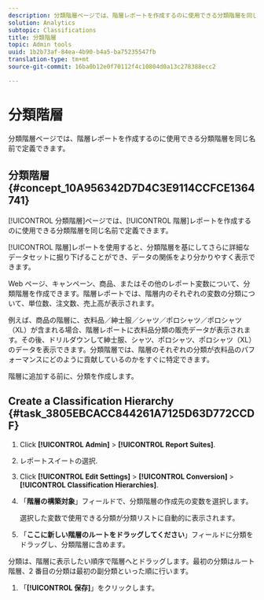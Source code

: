 ```yaml
---
description: 分類階層ページでは、階層レポートを作成するのに使用できる分類階層を同じ名前で定義できます。
solution: Analytics
subtopic: Classifications
title: 分類階層
topic: Admin tools
uuid: 1b2b73af-84ea-4b90-b4a5-ba75235547fb
translation-type: tm+mt
source-git-commit: 16ba0b12e0f70112f4c10804d0a13c278388ecc2

---
```



# 分類階層

分類階層ページでは、階層レポートを作成するのに使用できる分類階層を同じ名前で定義できます。

## 分類階層 {#concept_10A956342D7D4C3E9114CCFCE1364741}

[!UICONTROL 分類階層]ページでは、[!UICONTROL 階層]レポートを作成するのに使用できる分類階層を同じ名前で定義できます。

[!UICONTROL 階層]レポートを使用すると、分類階層を基にしてさらに詳細なデータセットに掘り下げることができ、データの関係をより分かりやすく表示できます。

Web ページ、キャンペーン、商品、またはその他のレポート変数について、分類階層を作成できます。階層レポートでは、階層内のそれぞれの変数の分類について、単位数、注文数、売上高が表示されます。

例えば、商品の階層に、衣料品／紳士服／シャツ／ポロシャツ／ポロシャツ（XL）が含まれる場合、階層レポートに衣料品分類の販売データが表示されます。その後、ドリルダウンして紳士服、シャツ、ポロシャツ、ポロシャツ（XL）のデータを表示できます。分類階層では、階層のそれぞれの分類が衣料品のパフォーマンスにどのように貢献しているのかをすぐに特定できます。

階層に追加する前に、分類を作成します。

## Create a Classification Hierarchy {#task_3805EBCACC844261A7125D63D772CCDF}

<!-- 

t_classification_heirarchy.xml

 -->

1. Click **[!UICONTROL Admin]** &gt; **[!UICONTROL Report Suites]**.
1. レポートスイートの選択.
1. Click **[!UICONTROL Edit Settings]** &gt; **[!UICONTROL Conversion]** &gt; **[!UICONTROL Classification Hierarchies]**.
1. 「**階層の構築対象**」フィールドで、分類階層の作成先の変数を選択します。

   選択した変数で使用できる分類が分類リストに自動的に表示されます。
1.  「**ここに新しい階層のルートをドラッグしてください**」フィールドに分類をドラッグし、分類階層に含めます。

   ‎分類は、階層に表示したい順序で階層へとドラッグします。最初の分類はルート階層、2 番目の分類は最初の副分類といった順に行います。
1. 「**[!UICONTROL 保存]**」をクリックします。
